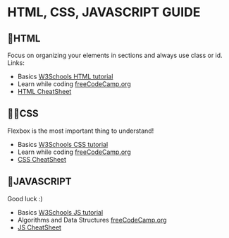 # HTML, CSS, JAVASCRIPT GUIDE



## 👷HTML
Focus on organizing your elements in sections and always use class or id.
Links:
* Basics [W3Schools HTML tutorial](https://www.w3schools.com/html/default.asp)
* Learn while coding [freeCodeCamp.org](https://www.freecodecamp.org/learn/2022/responsive-web-design/)
* [HTML CheatSheet](https://htmlcheatsheet.com/)

## 👨‍🎨CSS
Flexbox is the most important thing to understand!
* Basics [W3Schools CSS tutorial](https://www.w3schools.com/css/default.asp)
* Learn while coding [freeCodeCamp.org](https://www.freecodecamp.org/learn/2022/responsive-web-design/)
* [CSS CheatSheet](https://htmlcheatsheet.com/css/)

## 🧠JAVASCRIPT
Good luck :)
* Basics [W3Schools JS tutorial](https://www.w3schools.com/js/default.asp)
* Algorithms and Data Structures [freeCodeCamp.org](https://www.freecodecamp.org/learn/javascript-algorithms-and-data-structures/)
* [JS CheatSheet](https://htmlcheatsheet.com/js/)
